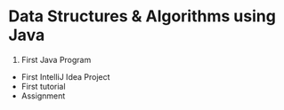 # Data Structures & Algorithms using Java

1. First Java Program
  - First IntelliJ Idea Project
  - First tutorial
  - Assignment
  
